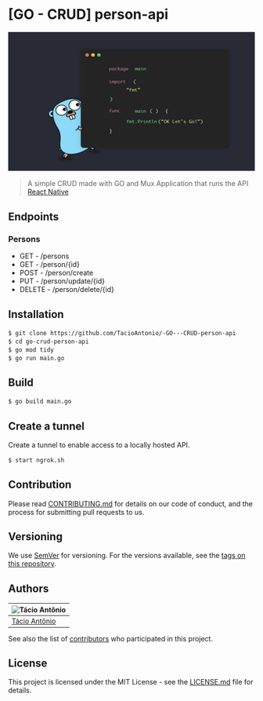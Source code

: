 # [GO - CRUD] person-api

![Image](assets/images/golang.webp)
> A simple CRUD made with GO and Mux
> Application that runs the API [React Native](https://)

## Endpoints
### Persons
- GET - /persons
- GET - /person/{id}
- POST - /person/create
- PUT - /person/update/{id}
- DELETE - /person/delete/{id}

## Installation
```sh
$ git clone https://github.com/TacioAntonio/-GO---CRUD-person-api
$ cd go-crud-person-api
$ go mod tidy
$ go run main.go
```

## Build
```sh
$ go build main.go
```

## Create a tunnel
Create a tunnel to enable access to a locally hosted API.
```sh
$ start ngrok.sh
```

## Contribution
Please read [CONTRIBUTING.md](https://github.com/TacioAntonio/-GO---CRUD-person-api/blob/master/CONTRIBUTING.md) for details on our code of conduct, and the process for submitting pull requests to us.

## Versioning
We use [SemVer](http://semver.org/) for versioning. For the versions available, see the [tags on this repository](https://github.com/TacioAntonio/-GO---CRUD-person-api/tags).

## Authors
| ![Tácio Antônio](https://avatars2.githubusercontent.com/u/44682965?s=150&=4)
| -
| [Tácio Antônio](https://github.com/TacioAntonio/)

See also the list of [contributors](https://github.com/TacioAntonio/-GO---CRUD-person-api/graphs/contributors) who participated in this project.

## License
This project is licensed under the MIT License - see the [LICENSE.md](https://github.com/TacioAntonio/-GO---CRUD-person-api/blob/master/LICENSE.md) file for details.
